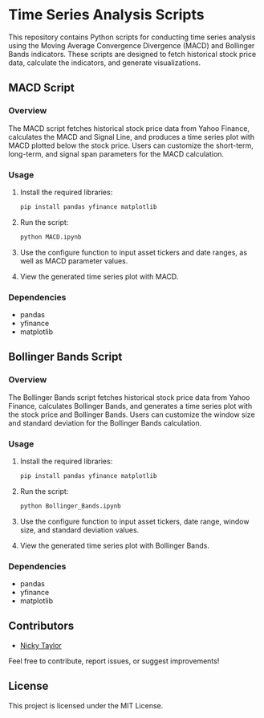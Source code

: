 # Time Series Analysis Scripts

This repository contains Python scripts for conducting time series analysis using the Moving Average Convergence Divergence (MACD) and Bollinger Bands indicators. These scripts are designed to fetch historical stock price data, calculate the indicators, and generate visualizations.

## MACD Script

### Overview

The MACD script fetches historical stock price data from Yahoo Finance, calculates the MACD and Signal Line, and produces a time series plot with MACD plotted below the stock price. Users can customize the short-term, long-term, and signal span parameters for the MACD calculation.

### Usage

1. Install the required libraries:

    ```bash
    pip install pandas yfinance matplotlib
    ```

2. Run the script:

    ```bash
    python MACD.ipynb
    ```

3. Use the configure function to input asset tickers and date ranges, as well as MACD parameter values.

4. View the generated time series plot with MACD.

### Dependencies

- pandas
- yfinance
- matplotlib

## Bollinger Bands Script

### Overview

The Bollinger Bands script fetches historical stock price data from Yahoo Finance, calculates Bollinger Bands, and generates a time series plot with the stock price and Bollinger Bands. Users can customize the window size and standard deviation for the Bollinger Bands calculation.

### Usage

1. Install the required libraries:

    ```bash
    pip install pandas yfinance matplotlib
    ```

2. Run the script:

    ```bash
    python Bollinger_Bands.ipynb
    ```

3. Use the configure function to input asset tickers, date range, window size, and standard deviation values.

4. View the generated time series plot with Bollinger Bands.

### Dependencies

- pandas
- yfinance
- matplotlib

## Contributors

- [Nicky Taylor](https://github.com/CoderNicky)

Feel free to contribute, report issues, or suggest improvements!

## License

This project is licensed under the MIT License.
